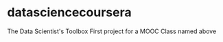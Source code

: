 datasciencecoursera
===================

The Data Scientist's Toolbox
First project for a MOOC Class named above
